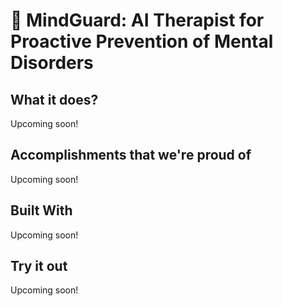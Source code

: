# 🧠 MindGuard: AI Therapist for Proactive Prevention of Mental Disorders

## What it does?

Upcoming soon!

## Accomplishments that we're proud of

Upcoming soon!

## Built With

Upcoming soon!

## Try it out

Upcoming soon!